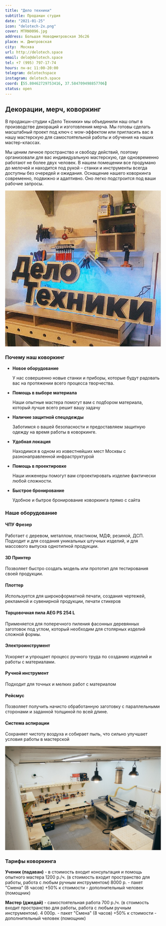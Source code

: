 ```yaml
---
title: "Дело техники"
subtitle: Продакшн студия
date: "2021-01-25"
icon: "delotech-2x.png"
cover: MTRN0096.jpg
address: Большая Новодмитровская 36c26 
place: м. Дмитровская
city:  Москва
url: http://delotech.space
email: delo@delotech.space
tel: +7 (995) 797-17-74 
hours: пн-вс 11:00-20:00 
telegram: delotechspace
instagram: delotech.space
coord: [55.80462729753416, 37.584709498857706]
status: open
---
```



## Декорации, мерч, коворкинг

В продакшн-студии «Дело Техники» мы объединили наш опыт в производстве декораций и изготовления мерча. Мы готовы сделать масштабный проект под ключ с wow-эффектом или пригласить вас в нашу мастерскую для самостоятельной работы и обучения на наших мастер-классах. 

Мы ценим личное пространство и свободу действий, поэтому организовали для вас индивидуальную мастерскую, где одновременно работают не более двух человек. В нашем помещении все продумано до мелочей и находится под рукой – станки и инструменты всегда доступны без очередей и ожидания. Оснащение нашего коворкинга современно, подвижно и адаптивно. Оно легко подстроится под ваши рабочие запросы.

![](./photo_2021-01-29_161.jpg)

### Почему наш коворкинг

- **Новое оборудование**

  У нас совершенно новые станки и приборы, которые будут радовать вас на протяжении всего процесса творчества.

- **Помощь в выборе материала**

  Наши опытные мастера помогут вам с подбором материала, который лучше всего решит вашу задачу

- **Наличие защитной спецодежды**

  Заботимся о вашей безопасности и предоставляем защитную одежду на время работы в коворкинге.

- **Удобная локация**

  Находимся в одном из известнейших мест Москвы с разнонаправленной инфраструктурой

- **Помощь в проектировке**

  Наши инженеры помогут вам спроектировать изделие фактически любой сложности.

- **Быстрое бронирование**

  Удобное и бытрое бронирование коворкинга прямо с сайта

### Наше оборудование

#### ЧПУ Фрезер

Работает с деревом, металлом, пластиком, МДФ, резиной, ДСП. Подходит и для создания уникальных штучных изделий, и для массового выпуска однотипной продукции.

#### 3D Принтер

Позволяет быстро создать модель или прототип для тестирования своей продукции.

#### Плоттер

Используется для широкоформатной печати, создания чертежей, рекламной и сувенирной продукции, печати стикеров

#### Торцовочная пила AEG PS 254 L

Применяется для поперечного пиления фасонных деревянных заготовок под углом, который необходим для столярных изделий сложной формы.

#### Электроинструмент

Ускоряет и упрощает процесс ручного труда по созданию изделий и работы с материалами.

#### Ручной инструмент

Подходит для точных и мелких работ с материалом

#### Рейсмус

Позволяет получить начисто обработанную заготовку с параллельными сторонами и заданной толщиной по всей длине.

#### Система аспирации

Сохраняет чистоту воздуха и собирает пыль, что сильно улучшает условия работы в мастерской

![](./MTRN0105.jpg)

### Тарифы коворкинга

**Ученик (падаван)** - в стоимость входит консультация и помощь опытного мастера 1200 р./ч. (в стоимость входит пространство для работы, работа с любым ручным инструментом) 8000 р. - пакет "Смена" (8 часов) +50% к стоимости - дополнительный человек (помощник)

**Мастер (джедай)** - самостоятельная работа 700 р./ч. (в стоимость входит пространство для работы, работа с любым ручным инструментом). 4 000р. - пакет "Смена" (8 часов) +50% к стоимости - дополнительный человек (помощник)
